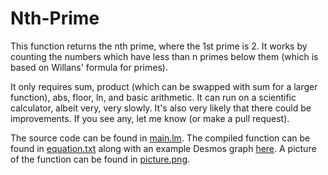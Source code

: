 # Nth-Prime

This function returns the nth prime, where the 1st prime is 2. It works by counting the numbers which have less than n primes below them (which is based on Willans' formula for primes).

It only requires sum, product (which can be swapped with sum for a larger function), abs, floor, ln, and basic arithmetic. It can run on a scientific calculator, albeit very, very slowly. It's also very likely that there could be improvements. If you see any, let me know (or make a pull request).

The source code can be found in [main.lm](./main.lm). The compiled function can be found in [equation.txt](./equation.txt) along with an example Desmos graph [here](https://www.desmos.com/calculator/d7fqq68zni). A picture of the function can be found in [picture.png](./picture.png).
